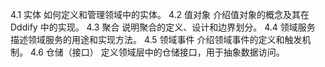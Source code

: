 4.1 实体
如何定义和管理领域中的实体。
4.2 值对象
介绍值对象的概念及其在 Dddify 中的实现。
4.3 聚合
说明聚合的定义、设计和边界划分。
4.4 领域服务
描述领域服务的用途和实现方法。
4.5 领域事件
介绍领域事件的定义和触发机制。
4.6 仓储（接口）
定义领域层中的仓储接口，用于抽象数据访问。